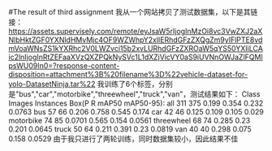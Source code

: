 #The result of third assignment
我从一个网站拷贝了测试数据集，以下是其链接：
https://assets.supervisely.com/remote/eyJsaW5rIjogInMzOi8vc3VwZXJ2aXNlbHktZGF0YXNldHMvMjc4OF9WZWhpY2xlIERhdGFzZXQgZm9yIFlPTE8vdmVoaWNsZS1kYXRhc2V0LWZvci15b2xvLURhdGFzZXROaW5qYS50YXIiLCAic2lnIjogInRtZEFaaXVzQXZPQkNySVc1L1dXZjVicVY0aS9iUVNnOWJaZlFQMlpsWU09In0=?response-content-disposition=attachment%3B%20filename%3D%22vehicle-dataset-for-yolo-DatasetNinja.tar%22
我训练了6个标签，分别是"bus","car","motorbike","threewheel","truck","van"，测试结果如下：
 Class     Images  Instances      Box(P          R      mAP50  mAP50-95):
                   all        311        375      0.199      0.354      0.232     0.0763
                   bus         57         66      0.206      0.758      0.545      0.174
                   car         42         46      0.125      0.109      0.105      0.029
             motorbike         74         85     0.0701      0.565      0.154     0.0561
            threewheel         68         74      0.285       0.23      0.201     0.0645
                 truck         50         64      0.211      0.391       0.23     0.0819
                   van         40         40      0.298      0.075      0.158     0.0529
由于我只进行了两轮训练，同时数据集较小，因此结果不佳

